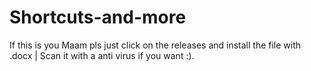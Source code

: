 # Shortcuts-and-more
If this is you Maam pls just click on the releases and install the file with .docx | Scan it with a anti virus if you want :).
